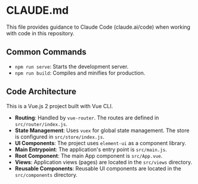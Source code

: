 # CLAUDE.md

This file provides guidance to Claude Code (claude.ai/code) when working with code in this repository.

## Common Commands

- `npm run serve`: Starts the development server.
- `npm run build`: Compiles and minifies for production.

## Code Architecture

This is a Vue.js 2 project built with Vue CLI.

- **Routing**: Handled by `vue-router`. The routes are defined in `src/router/index.js`.
- **State Management**: Uses `vuex` for global state management. The store is configured in `src/store/index.js`.
- **UI Components**: The project uses `element-ui` as a component library.
- **Main Entrypoint**: The application's entry point is `src/main.js`.
- **Root Component**: The main App component is `src/App.vue`.
- **Views**: Application views (pages) are located in the `src/views` directory.
- **Reusable Components**: Reusable UI components are located in the `src/components` directory.